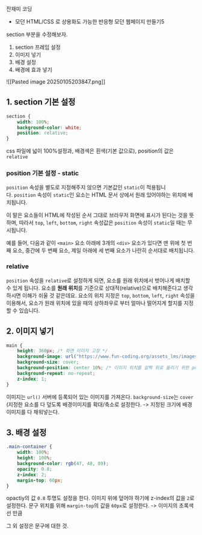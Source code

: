 잔재미 코딩
- 모던 HTML/CSS 로 상용화도 가능한 반응형 모던 웹페이지 만들기5

section 부분을 수정해보자.
1. section 프레임 설정
2. 이미지 넣기
3. 배경 설정
4. 배경에 효과 넣기

![[Pasted image 20250105203847.png]]
## 1. section 기본  설정

```css
section {
	width: 100%;
	background-color: white;
	position: relative;
}
```
css 파일에 넓이 100%설정과, 배경색은 흰색(기본 값으로), position의 값은 `relative` 

### position 기본 설정 - static
`position` 속성을 별도로 지정해주지 않으면 기본값인 `static`이 적용됩니다. `position` 속성이 `static`인 요소는 HTML 문서 상에서 원래 있어야하는 위치에 배치됩니다.

이 말은 요소들이 HTML에 작성된 순서 그대로 브라우저 화면에 표시가 된다는 것을 뜻하며, 따라서 `top`, `left`, `bottom`, `right` 속성값은 `position` 속성이 `static`일 때는 무시됩니다.

예를 들어, 다음과 같이 `<main>` 요소 아래에 3개의 `<div>` 요소가 있다면 맨 위에 첫 번째 요소, 중간에 두 번째 요소, 제일 아래에 세 번째 요소가 나란히 순서대로 배치됩니다.

### relative
`position` 속성을 `relative`로 설정하게 되면, 요소를 원래 위치에서 벗어나게 배치할 수 있게 됩니다. 요소를 **원래 위치**를 기준으로 상대적(relative)으로 배치해준다고 생각하시면 이해가 쉬울 것 같은데요. 요소의 위치 지정은 `top`, `bottom`, `left`, `right` 속성을 이용해서, 요소가 원래 위치에 있을 때의 상하좌우로 부터 얼마나 떨어지게 할지를 지정할 수 있습니다.


## 2. 이미지 넣기

```css
main {
	height: 360px; /* 화면 이미지 고정 */
	background-image: url("https://www.fun-coding.org/assets_lms/images/photodune-4161018-group-of-students-m.jpg");
	background-size: cover;
	background-position: center 10%; /* 이미지 위치를 살짝 위로 올리기 위한 position 설정 */
	background-repeat: no-repeat;
	z-index: 1;
}
```

 이미지는 `url()` 서버에 등록되어 있는 이미지를 가져온다.
`background-size`는 `cover` (지정한 요소를 다 덮도록 배경이미지를 확대/축소로 설정한다.
-> 지정된 크기에 배경이미지를 다 채워넣는다.


## 3. 배경 설정

```css
.main-container {
	width: 100%;
	height: 100%;
	background-color: rgb(47, 48, 89);
	opacity: 0.8;
	z-index: 2;
	margin-top: 60px;
}
```

opactiy의 값 `0.8` 투명도 설정을 한다. 이미지 위에 덮어야  하기에 z-index의 값을 `2`로 설정한다. 문구 위치를 위해 `margin-top`의 값을 `60px`로 설정한다. -> 이미지의 초록색 선 만큼


그 외 설정은 문구에 대한 것.